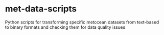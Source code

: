 # met-data-scripts
Python scripts for transforming specific metocean datasets from text-based to binary formats and checking them for data quality issues
